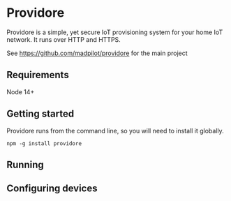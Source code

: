 # Providore

Providore is a simple, yet secure IoT provisioning system for your home IoT network. It runs over HTTP and HTTPS.

See https://github.com/madpilot/providore for the main project

## Requirements

Node 14+

## Getting started

Providore runs from the command line, so you will need to install it globally.

`npm -g install providore`

## Running



## Configuring devices

